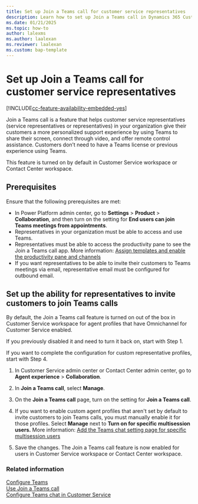 ```yaml
---
title: Set up Join a Teams call for customer service representatives
description: Learn how to set up Join a Teams call in Dynamics 365 Customer Service.
ms.date: 01/21/2025
ms.topic: how-to
author: lalexms
ms.author: laalexan
ms.reviewer: laalexan
ms.custom: bap-template
---
```


# Set up Join a Teams call for customer service representatives

[!INCLUDE[cc-feature-availability-embedded-yes](../../includes/cc-feature-availability.md)]

Join a Teams call is a feature that helps customer service representatives (service representatives or representatives) in your organization give their customers a more personalized support experience by using Teams to share their screen, connect through video, and offer remote control assistance. Customers don’t need to have a Teams license or previous experience using Teams.

This feature is turned on by default in Customer Service workspace or Contact Center workspace.

## Prerequisites

Ensure that the following prerequisites are met:

- In Power Platform admin center, go to **Settings** > **Product** > **Collaboration**, and then turn on the setting for **End users can join Teams meetings from appointments**. 
- Representatives in your organization must be able to access and use Teams.
- Representatives must be able to access the productivity pane to see the Join a Teams call app. More information: [Assign templates and enable the productivity pane and channels](create-agent-experience-profile.md#assign-users-templates-configure-productivity-pane-channels)
- If you want representatives to be able to invite their customers to Teams meetings via email, representative email must be configured for outbound email.

## Set up the ability for representatives to invite customers to join Teams calls

By default, the Join a Teams call feature is turned on out of the box in Customer Service workspace for agent profiles that have Omnichannel for Customer Service enabled.  

If you previously disabled it and need to turn it back on, start with Step 1.  

If you want to complete the configuration for custom representative profiles, start with Step 4. 
   
1. In Customer Service admin center or Contact Center admin center, go to **Agent experience** > **Collaboration**.
	
1. In **Join a Teams call**, select **Manage**.

1. On the **Join a Teams call** page, turn on the setting for **Join a Teams call**.

1. If you want to enable custom agent profiles that aren't set by default to invite customers to join Teams calls, you must manually enable it for those profiles. Select **Manage** next to **Turn on for specific multisession users.** More information: [Add the Teams chat setting page for specific multisession users](configure-teams-chat.md#add-the-teams-chat-settings-page-for-specific-multisession-users)

1. Save the changes. The Join a Teams call feature is now enabled for users in Customer Service workspace or Contact Center workspace.

### Related information

[Configure Teams ](../use/oc-customer-summary.md) <br>
[Use Join a Teams call](../use/join-a-teams-call.md) <br>
[Configure Teams chat in Customer Service](configure-teams-chat.md)
